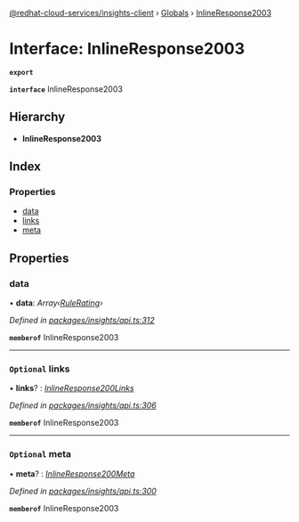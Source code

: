 [@redhat-cloud-services/insights-client](../README.md) › [Globals](../globals.md) › [InlineResponse2003](inlineresponse2003.md)

# Interface: InlineResponse2003

**`export`** 

**`interface`** InlineResponse2003

## Hierarchy

* **InlineResponse2003**

## Index

### Properties

* [data](inlineresponse2003.md#data)
* [links](inlineresponse2003.md#optional-links)
* [meta](inlineresponse2003.md#optional-meta)

## Properties

###  data

• **data**: *Array‹[RuleRating](rulerating.md)›*

*Defined in [packages/insights/api.ts:312](https://github.com/RedHatInsights/javascript-clients/blob/master/packages/insights/api.ts#L312)*

**`memberof`** InlineResponse2003

___

### `Optional` links

• **links**? : *[InlineResponse200Links](inlineresponse200links.md)*

*Defined in [packages/insights/api.ts:306](https://github.com/RedHatInsights/javascript-clients/blob/master/packages/insights/api.ts#L306)*

**`memberof`** InlineResponse2003

___

### `Optional` meta

• **meta**? : *[InlineResponse200Meta](inlineresponse200meta.md)*

*Defined in [packages/insights/api.ts:300](https://github.com/RedHatInsights/javascript-clients/blob/master/packages/insights/api.ts#L300)*

**`memberof`** InlineResponse2003

